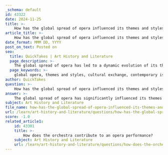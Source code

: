 ```yaml
---
_schema: default
id: 43322
date: 2024-11-25
title: >-
    How has the global spread of opera influenced its themes and styles?
article_title: >-
    How has the global spread of opera influenced its themes and styles?
date_format: MMM DD, YYYY
post_on_text: Posted on
seo:
  title: QuickTakes | Art History and Literature
  page_description: >-
    The global spread of opera has led to a dynamic evolution of its themes and styles, influenced by cultural exchange, contemporary issues, diverse musical influences, innovative staging, and a commitment to inclusivity, ensuring opera's relevance in today's society.
  page_keywords: >-
    global opera, themes and styles, cultural exchange, contemporary issues, diverse influences, innovative staging, inclusivity, modern narratives, operatic repertoire, artistic evolution
author: QuickTakes
question: >-
    How has the global spread of opera influenced its themes and styles?
answer: >-
    The global spread of opera has significantly influenced its themes and styles, leading to a rich tapestry of cultural exchange and innovation. As opera transcended its European origins, it began to incorporate diverse musical influences and narratives that reflect the complexities of contemporary society.\n\n1. **Cultural Exchange**: Opera has historically served as a cultural ambassador, representing various nations on the global stage. This role has allowed for the blending of different cultural elements, resulting in operas that resonate with a wider audience. For instance, the incorporation of local musical styles and themes from regions such as Southeast Asia, where Cantonese Opera has thrived, showcases how opera can adapt and evolve in new cultural contexts.\n\n2. **Contemporary Themes**: In the 21st century, contemporary opera is breaking away from traditional narratives and embracing modern issues. Composers are increasingly addressing topics such as climate change, racial inequality, and gender, fostering dialogue and raising awareness through their works. This shift reflects a broader societal trend where art forms are used as platforms for social commentary.\n\n3. **Diverse Musical Influences**: Modern opera composers draw inspiration from a wide array of genres, including jazz, electronic music, and traditional folk music from around the world. This eclectic approach not only enriches the operatic repertoire but also challenges the perception of opera as a solely classical art form. By integrating these diverse influences, contemporary operas are able to engage new audiences and ensure their relevance in today's multicultural society.\n\n4. **Innovative Staging and Performance**: The evolution of opera has also been marked by innovative staging and performance practices. Contemporary operas are often performed in various venues beyond traditional opera houses, allowing for more experimental and accessible productions. This flexibility in presentation helps to attract a broader audience and encourages the exploration of new themes and styles.\n\n5. **Inclusivity and Representation**: There is a growing emphasis on inclusivity within the opera community, with companies commissioning works from underrepresented creators and diversifying their casts and leadership. This movement not only changes the stories being told but also reflects the diverse world we live in, making opera a more inclusive art form.\n\nIn summary, the global spread of opera has led to a dynamic evolution of its themes and styles, characterized by cultural exchange, contemporary relevance, diverse musical influences, innovative staging, and a commitment to inclusivity. These developments ensure that opera remains a vital and engaging art form in the modern world.
subject: Art History and Literature
file_name: how-has-the-global-spread-of-opera-influenced-its-themes-and-styles.md
url: /learn/art-history-and-literature/questions/how-has-the-global-spread-of-opera-influenced-its-themes-and-styles
score: -1.0
related_article1:
    id: 43301
    title: >-
        How does the orchestra contribute to an opera performance?
    subject: Art History and Literature
    url: /learn/art-history-and-literature/questions/how-does-the-orchestra-contribute-to-an-opera-performance
---
```


&nbsp;